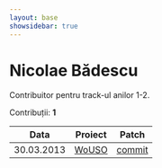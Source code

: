 ```yaml
---
layout: base
showsidebar: true
---
```


# Nicolae Bădescu

Contribuitor pentru track-ul anilor 1-2.

Contribuții: **1**

|Data |Proiect | Patch |
|-----|--------|-------|
|30.03.2013|[WoUSO][wouso]|[commit](https://github.com/rosedu/wouso/pull/352)|

[wouso]: https://github.com/rosedu/wouso "World of USO"
